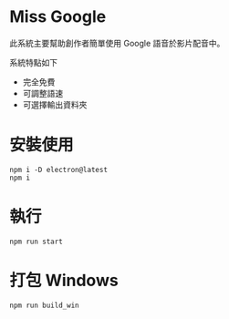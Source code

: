 # Miss Google
<p>此系統主要幫助創作者簡單使用 Google 語音於影片配音中。</p>
<p>系統特點如下</p>
<ul>
  <li>完全免費</li>
  <li>可調整語速</li>
  <li>可選擇輸出資料夾</li>
</ul>

# 安裝使用
```
npm i -D electron@latest
npm i
```

# 執行
```
npm run start 
```

# 打包 Windows
```
npm run build_win 
```
